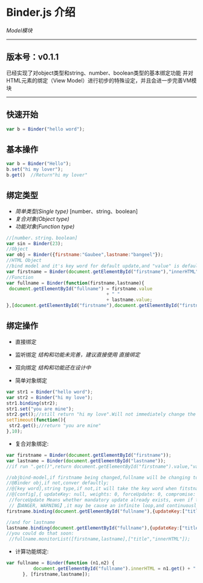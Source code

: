 # Binder.js 介绍 # 
_Model模块_
_____________________

## 版本号：v0.1.1 ##
  
  已经实现了对object类型和string、number、boolean类型的基本绑定功能
  并对HTML元素的绑定（View Model）进行初步的特殊设定，并且会进一步完善VM模块
  
  -----------------------
  
## 快速开始 ##
```javascript
var b = Binder("hello word");
```
## 基本操作 ##
```javascript
var b = Binder("Hello");
b.set("hi my lover");
b.get()  //Return"hi my lover"
```
## 绑定类型 ##
* _简单类型(Single type)_ [number、string、boolean]
* _复合对象(Object type)_
* _功能对象(Function type)_

```javascript
//[number、string、boolean]
var sin = Binder(23);
//Object
var obj = Binder({firstname:"Gaubee",lastname:"bangeel"});
//HTML Object
//bind model and it's key word for default update,and "value" is default currently
var firstname = Binder(document.getElementById("firstname"),"innerHTML");
//Function
var fullname = Binder(function(firstname,lastname){
 document.getElementById("fullname") = firstname.value
                                     + " "
                                     + lastname.value;
},[document.getElementById("firstname"),document.getElementById("firstname")]);
```
## 绑定操作 ##
* 直接绑定
* 监听绑定 _结构和功能未完善，建议直接使用 *直接绑定*_
* 双向绑定 _结构和功能还在设计中_

* 简单对象绑定

```javascript
var str1 = Binder("hello word");
var str2 = Binder("hi my love");
str1.binding(str2);
str1.set("you are mine");
str2.get();//still return "hi my love".Will not immediately change the binding is asynchronous,
setTimeout(function(){
 str2.get();//return "you are mine"
},10);
```
* 复合对象绑定:

```javascript
var firstname = Binder(document.getElementById("firstname"));
var lastname = Binder(document.getElementById("lastname"));
//if run ".get()",return document.getElementById("firstname").value,"value" is default key

//objbind-model,if firstname being changed,fullname will be changing too;
//@Binder obj,if not,conver defaultly;
//@[key word],string type,if not,it will take the key word when fitstname being init;
//@[config],{ updateKey: null, weights: 0, forceUpdate: 0, compromise: false },
 //forceUpdate Means whether mandatory update already exists, even if the update history(update route table)
 //【DANGER, WARNING】,it may be cause an infinite loop,and continuously updated
firstname.binding(document.getElementById("fullname"),{updateKey:["title","innerHTML"]});

//and for lastname
lastname.binding(document.getElementById("fullname"),{updateKey:["title","innerHTML"]});
//you could do that soon: 
 //fullname.monitorList([firstname,lastname],["title","innerHTML"]);
```
* 计算功能绑定:

```javascript
var fullname = Binder(function (n1,n2) {
          document.getElementById("fullname").innerHTML = n1.get() + " " + n2.get();
      }, [firstname,lastname]);
```
